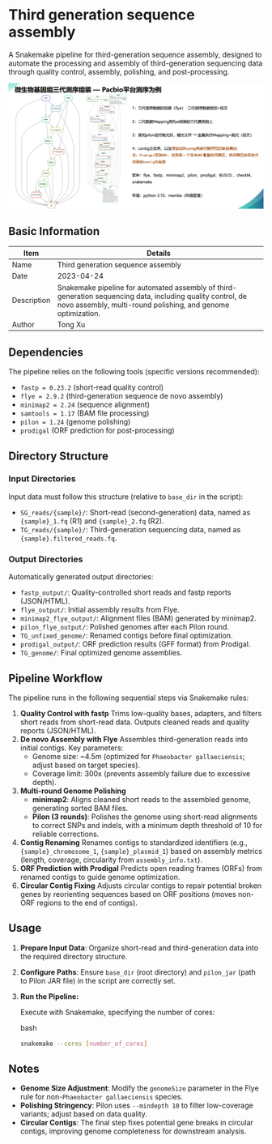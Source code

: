 # Third generation sequence assembly

A Snakemake pipeline for third-generation sequence assembly, designed to automate the processing and assembly of third-generation sequencing data through quality control, assembly, polishing, and post-processing.


![替代文本](image/figure.png "Figure")
## Basic Information

| Item        | Details                                                      |
| ----------- | ------------------------------------------------------------ |
| Name        | Third generation sequence assembly                           |
| Date        | 2023-04-24                                                   |
| Description | Snakemake pipeline for automated assembly of third-generation sequencing data, including quality control, de novo assembly, multi-round polishing, and genome optimization. |
| Author      | Tong Xu                                                  |

## Dependencies

The pipeline relies on the following tools (specific versions recommended):

- `fastp = 0.23.2` (short-read quality control)
- `flye = 2.9.2` (third-generation sequence de novo assembly)
- `minimap2 = 2.24` (sequence alignment)
- `samtools = 1.17` (BAM file processing)
- `pilon = 1.24` (genome polishing)
- `prodigal` (ORF prediction for post-processing)

## Directory Structure

### Input Directories

Input data must follow this structure (relative to `base_dir` in the script):

- `SG_reads/{sample}/`: Short-read (second-generation) data, named as `{sample}_1.fq` (R1) and `{sample}_2.fq` (R2).
- `TG_reads/{sample}/`: Third-generation sequencing data, named as `{sample}.filtered_reads.fq`.

### Output Directories

Automatically generated output directories:

- `fastp_output/`: Quality-controlled short reads and fastp reports (JSON/HTML).
- `flye_output/`: Initial assembly results from Flye.
- `minimap2_flye_output/`: Alignment files (BAM) generated by minimap2.
- `pilon_flye_output/`: Polished genomes after each Pilon round.
- `TG_unfixed_genome/`: Renamed contigs before final optimization.
- `prodigal_output/`: ORF prediction results (GFF format) from Prodigal.
- `TG_genome/`: Final optimized genome assemblies.

## Pipeline Workflow

The pipeline runs in the following sequential steps via Snakemake rules:

1. **Quality Control with fastp**
   Trims low-quality bases, adapters, and filters short reads from short-read data. Outputs cleaned reads and quality reports (JSON/HTML).
2. **De novo Assembly with Flye**
   Assembles third-generation reads into initial contigs. Key parameters:
   - Genome size: ~4.5m (optimized for `Phaeobacter gallaeciensis`; adjust based on target species).
   - Coverage limit: 300x (prevents assembly failure due to excessive depth).
3. **Multi-round Genome Polishing**
   - **minimap2**: Aligns cleaned short reads to the assembled genome, generating sorted BAM files.
   - **Pilon (3 rounds)**: Polishes the genome using short-read alignments to correct SNPs and indels, with a minimum depth threshold of 10 for reliable corrections.
4. **Contig Renaming**
   Renames contigs to standardized identifiers (e.g., `{sample}_chromosome_1`, `{sample}_plasmid_1`) based on assembly metrics (length, coverage, circularity from `assembly_info.txt`).
5. **ORF Prediction with Prodigal**
   Predicts open reading frames (ORFs) from renamed contigs to guide genome optimization.
6. **Circular Contig Fixing**
   Adjusts circular contigs to repair potential broken genes by reorienting sequences based on ORF positions (moves non-ORF regions to the end of contigs).

## Usage

1. **Prepare Input Data**: Organize short-read and third-generation data into the required directory structure.

2. **Configure Paths**: Ensure `base_dir` (root directory) and `pilon_jar` (path to Pilon JAR file) in the script are correctly set.

3. **Run the Pipeline:**

   Execute with Snakemake, specifying the number of cores:

   bash

   ```bash
   snakemake --cores [number_of_cores]
   ```

## Notes

- **Genome Size Adjustment**: Modify the `genomeSize` parameter in the Flye rule for non-`Phaeobacter gallaeciensis` species.
- **Polishing Stringency**: Pilon uses `--mindepth 10` to filter low-coverage variants; adjust based on data quality.
- **Circular Contigs**: The final step fixes potential gene breaks in circular contigs, improving genome completeness for downstream analysis.
